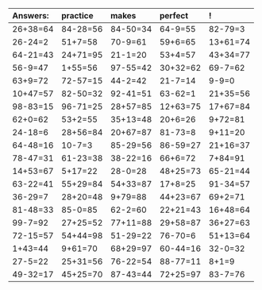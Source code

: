 | Answers: | practice | makes | perfect | ! |
| :--- | :--- | :--- | :--- | :--- |
| 26+38=64 | 84-28=56 | 84-50=34 | 64-9=55 | 82-79=3 | 
| 26-24=2 | 51+7=58 | 70-9=61 | 59+6=65 | 13+61=74 | 
| 64-21=43 | 24+71=95 | 21-1=20 | 53+4=57 | 43+34=77 | 
| 56-9=47 | 1+55=56 | 97-55=42 | 30+32=62 | 69-7=62 | 
| 63+9=72 | 72-57=15 | 44-2=42 | 21-7=14 | 9-9=0 | 
| 10+47=57 | 82-50=32 | 92-41=51 | 63-62=1 | 21+35=56 | 
| 98-83=15 | 96-71=25 | 28+57=85 | 12+63=75 | 17+67=84 | 
| 62+0=62 | 53+2=55 | 35+13=48 | 20+6=26 | 9+72=81 | 
| 24-18=6 | 28+56=84 | 20+67=87 | 81-73=8 | 9+11=20 | 
| 64-48=16 | 10-7=3 | 85-29=56 | 86-59=27 | 21+16=37 | 
| 78-47=31 | 61-23=38 | 38-22=16 | 66+6=72 | 7+84=91 | 
| 14+53=67 | 5+17=22 | 28-0=28 | 48+25=73 | 65-21=44 | 
| 63-22=41 | 55+29=84 | 54+33=87 | 17+8=25 | 91-34=57 | 
| 36-29=7 | 28+20=48 | 9+79=88 | 44+23=67 | 69+2=71 | 
| 81-48=33 | 85-0=85 | 62-2=60 | 22+21=43 | 16+48=64 | 
| 99-7=92 | 27+25=52 | 77+11=88 | 29+58=87 | 36+27=63 | 
| 72-15=57 | 54+44=98 | 51-29=22 | 76-70=6 | 51+13=64 | 
| 1+43=44 | 9+61=70 | 68+29=97 | 60-44=16 | 32-0=32 | 
| 27-5=22 | 25+31=56 | 76-22=54 | 88-77=11 | 8+1=9 | 
| 49-32=17 | 45+25=70 | 87-43=44 | 72+25=97 | 83-7=76 | 
